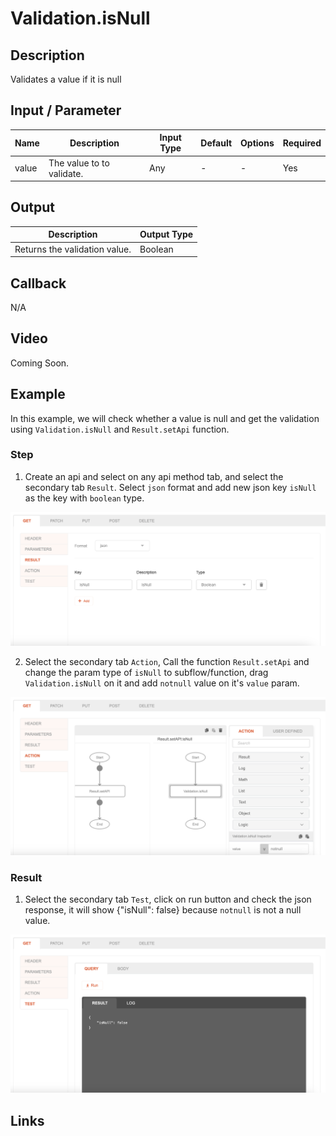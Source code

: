 # Validation.isNull

## Description

Validates a value if it is null 

## Input / Parameter

| Name | Description | Input Type | Default | Options | Required |
| ------ | ------ | ------ | ------ | ------ | ------ |
| value | The value to to validate. | Any | - | - | Yes |

## Output

| Description | Output Type |
| ------ | ------ |
| Returns the validation value. | Boolean |

## Callback

N/A

## Video

Coming Soon.

## Example

In this example, we will check whether a value is null and get the validation using `Validation.isNull` and `Result.setApi` function.

### Step

1. Create an api and select on any api method tab, and select the secondary tab `Result`. Select `json` format and add new json key `isNull` as the key with `boolean` type.

![](./isNull-step-1.png)

2. Select the secondary tab `Action`, Call the function `Result.setApi` and change the param type of `isNull` to subflow/function, drag `Validation.isNull` on it and add `notnull` value on it's `value` param.

![](./isNull-step-2.png)

### Result

1. Select the secondary tab `Test`, click on run button and check the json response, it will show {"isNull": false} because `notnull` is not a null value.

![](./isNull-result-1.png)

## Links